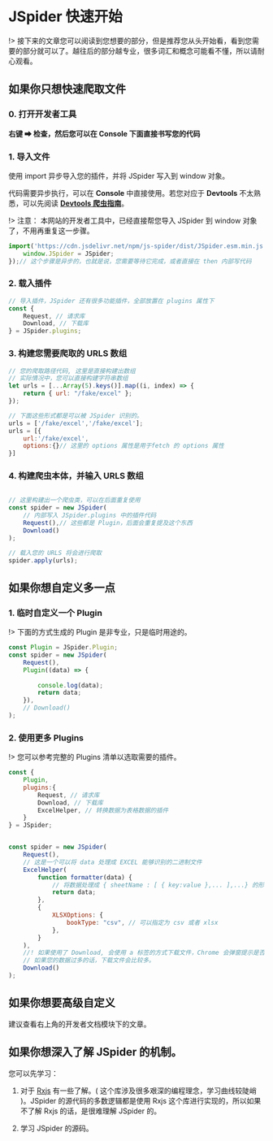 # JSpider 快速开始

!> 接下来的文章您可以阅读到您想要的部分，但是推荐您从头开始看，看到您需要的部分就可以了。越往后的部分越专业，很多词汇和概念可能看不懂，所以请耐心观看。


## 如果你只想快速爬取文件

[](../../src/AboutAPI.drawio ':include')

### 0. 打开开发者工具

**右键 ➡ 检查，然后您可以在 Console 下面直接书写您的代码**

### 1. 导入文件

使用 import 异步导入您的插件，并将 JSpider 写入到 window 对象。

代码需要异步执行，可以在 **Console** 中直接使用。若您对应于 **Devtools** 不太熟悉，可以先阅读 **[Devtools 爬虫指南](/zh-cn/Devtools.md)**。

!> 注意： 本网站的开发者工具中，已经直接帮您导入 JSpider 到 window 对象了，不用再重复这一步骤。

```js
import('https://cdn.jsdelivr.net/npm/js-spider/dist/JSpider.esm.min.js').then(({default:JSpider})=>{
    window.JSpider = JSpider;
});// 这个步骤是异步的，也就是说，您需要等待它完成，或者直接在 then 内部写代码
```

### 2. 载入插件

```js
// 导入插件，JSpider 还有很多功能插件，全部放置在 plugins 属性下
const {
    Request, // 请求库
    Download, // 下载库
} = JSpider.plugins;
```

### 3. 构建您需要爬取的 URLS 数组

```js
// 您的爬取路径代码, 这里是直接构建出数组
// 实际情况中，您可以直接构建字符串数组
let urls = [...Array(5).keys()].map((i, index) => {
    return { url: "/fake/excel" };
});

// 下面这些形式都是可以被 JSpider 识别的。
urls = ['/fake/excel','/fake/excel'];
urls = [{
    url:'/fake/excel',
    options:{}// 这里的 options 属性是用于fetch 的 options 属性
}]
```

### 4. 构建爬虫本体，并输入 URLS 数组

```js

// 这里构建出一个爬虫类，可以在后面重复使用
const spider = new JSpider(
    // 内部写入 JSpider.plugins 中的插件代码
    Request(),// 这些都是 Plugin，后面会重复提及这个东西
    Download()
); 

// 载入您的 URLS 将会进行爬取
spider.apply(urls);
```

## 如果你想自定义多一点

### 1. 临时自定义一个 Plugin

!> 下面的方式生成的 Plugin 是非专业，只是临时用途的。

```js
const Plugin = JSpider.Plugin;
const spider = new JSpider(
    Request(),
    Plugin((data) => {
       
        console.log(data);
        return data;
    }),
    // Download()
); 
```

### 2. 使用更多 Plugins

!> 您可以参考完整的 Plugins 清单以选取需要的插件。

```js
const {
    Plugin,
    plugins:{
        Request, // 请求库
        Download, // 下载库
        ExcelHelper, // 转换数据为表格数据的插件
    }   
} = JSpider;


const spider = new JSpider(
    Request(),
    // 这是一个可以将 data 处理成 EXCEL 能够识别的二进制文件
    ExcelHelper(
        function formatter(data) {
            // 将数据处理成 { sheetName : [ { key:value },... ],...} 的形式才可以转换哦！
            return data;
        },
        {
            XLSXOptions: {
                bookType: "csv", // 可以指定为 csv 或者 xlsx
            },
        }
    ),
    //! 如果使用了 Download, 会使用 a 标签的方式下载文件，Chrome 会弹窗提示是否下载多个文件，确认即可。
    // 如果您的数据过多的话，下载文件会比较多。
    Download()
);
```

## 如果你想要高级自定义

建议查看右上角的开发者文档模块下的文章。

## 如果你想深入了解 JSpider 的机制。

您可以先学习：

1. 对于 [Rxjs](https://rxjs.dev/) 有一些了解。( 这个库涉及很多艰深的编程理念，学习曲线较陡峭 )。JSpider 的源代码的多数逻辑都是使用 Rxjs 这个库进行实现的，所以如果不了解 Rxjs 的话，是很难理解 JSpider 的。

2. 学习 JSpider 的源码。
